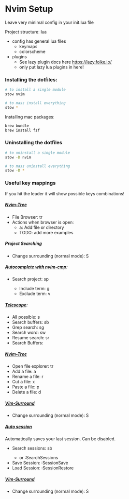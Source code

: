 # Nvim Setup

Leave very minimal config in your init.lua file

Project structure:
lua
- config has general lua files
  - keymaps
  - colorscheme
- plugins
  - See lazy plugin docs here https://lazy.folke.io/
  - only put lazy lua plugins in here!

### Installing the dotfiles:

```bash
# to install a single module
stow nvim

# to mass install everything
stow *
```

Installing mac packages:
```bash
brew bundle
brew install fzf
```

### Uninstalling the dotfiles

```bash
# to uninstall a single module
stow -D nvim

# to mass uninstall everything
stow -D *
```

### Useful key mappings
If you hit the leader it will show possible keys combinations!

##### [Nvim-Tree](https://github.com/nvim-tree/nvim-tree.lua)
- File Browser:   <leader>tr
- Actions when browser is open:
    - a: Add file or directory
    - TODO: add more examples

##### Project Searching
- Change surrounding (normal mode): S

##### [Autocomplete with nvim-cmp](https://github.com/hrsh7th/nvim-cmp):
- Search project:   <leader>sp
    - Include term: <leader>g
    - Exclude term: <leader>v

##### [Telescope](https://github.com/nvim-telescope/telescope.nvim):
- All possible:   <leader>s
- Search buffers: <leader>sb
- Grep search:    <leader>sg
- Search word:    <leader>sw
- Resume search:  <leader>sr
- Search Buffers: <leader><leader>

##### [Nvim-Tree](https://github.com/nvim-tree/nvim-tree.lua)
- Open file explorer:   <leader>tr
- Add a file:           a
- Rename a file:        r
- Cut a file:           x
- Paste a file:         p
- Delete a file:        d

##### [Vim-Surround](https://github.com/tpope/vim-surround)
- Change surrounding (normal mode): S

##### [Auto session](https://github.com/rmagatti/auto-session)
Automatically saves your last session. Can be disabled.
- Search sessions: <leader>sb
  - or :SearchSessions
- Save Session:    :SessionSave
- Load Session:    :SessionRestore

##### [Vim-Surround](https://github.com/tpope/vim-surround)
- Change surrounding (normal mode): S


